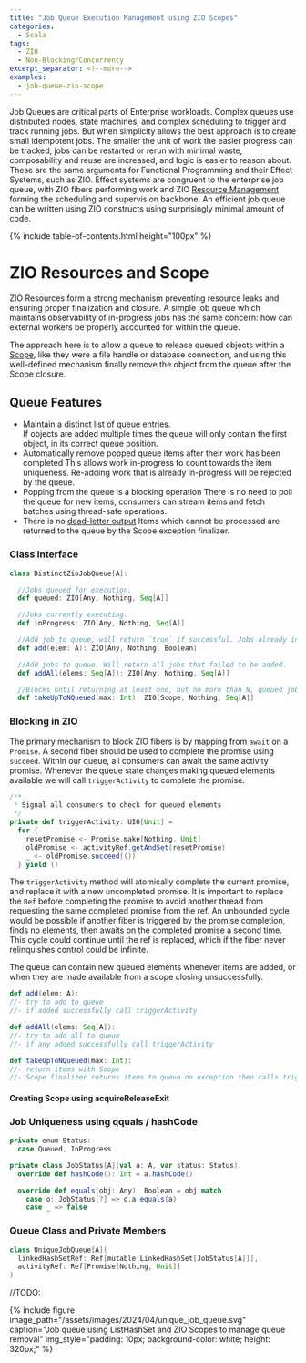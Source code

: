 ```yaml
---
title: "Job Queue Execution Management using ZIO Scopes"
categories:
  - Scala
tags:
  - ZIO
  - Non-Blocking/Concurrency
excerpt_separator: <!--more-->
examples:
  - job-queue-zio-scope
---
```


Job Queues are critical parts of Enterprise workloads. Complex queues use distributed nodes, state machines, and
complex scheduling to trigger and track running jobs. But when simplicity allows the best approach is to create small
idempotent jobs. The smaller the unit of work the easier progress can be tracked, jobs can be restarted or rerun with
minimal waste, composability and reuse are increased, and logic is easier to reason about. These are the same arguments
for Functional Programming and their Effect Systems, such as ZIO. Effect systems are congruent to the
enterprise job queue, with ZIO fibers performing work and ZIO [Resource Management](https://zio.dev/reference/resource/)
forming the scheduling and supervision backbone. An efficient job queue can be written using ZIO constructs using
surprisingly minimal amount of code.

{% include table-of-contents.html height="100px" %}

# ZIO Resources and Scope

ZIO Resources form a strong mechanism preventing resource leaks and ensuring proper finalization and closure. A simple
job queue which maintains observability of in-progress jobs has the same concern: how can external workers be properly
accounted for within the queue.

The approach here is to allow a queue to release queued objects within
a [Scope](https://zio.dev/reference/resource/scope/), like they were a file handle or database connection, and using
this well-defined mechanism finally remove the object from the queue after the Scope closure.

## Queue Features

- Maintain a distinct list of queue entries.  
  If objects are added multiple times the queue will only contain the first object, in its correct queue position.
- Automatically remove popped queue items after their work has been completed
  This allows work in-progress to count towards the item uniqueness. Re-adding work that is already in-progress will be
  rejected by the queue.
- Popping from the queue is a blocking operation
  There is no need to poll the queue for new items, consumers can stream items and fetch batches using thread-safe
  operations.
- There is no [dead-letter output](https://en.wikipedia.org/wiki/Dead_letter_queue)
  Items which cannot be processed are returned to the queue by the Scope exception finalizer.

### Class Interface

```scala
class DistinctZioJobQueue[A]:

  //Jobs queued for execution.
  def queued: ZIO[Any, Nothing, Seq[A]]

  //Jobs currently executing.
  def inProgress: ZIO[Any, Nothing, Seq[A]]

  //Add job to queue, will return `true` if successful. Jobs already in queue will return `false`.
  def add(elem: A): ZIO[Any, Nothing, Boolean]

  //Add jobs to queue. Will return all jobs that failed to be added.
  def addAll(elems: Seq[A]): ZIO[Any, Nothing, Seq[A]]

  //Blocks until returning at least one, but no more than N, queued jobs.
  def takeUpToNQueued(max: Int): ZIO[Scope, Nothing, Seq[A]]
```

### Blocking in ZIO

The primary mechanism to block ZIO fibers is by mapping from `await` on a `Promise`. A second fiber should be used to
complete the promise using `succeed`. Within our queue, all consumers can await the same activity promise. Whenever
the queue state changes making queued elements available we will call `triggerActivity` to complete the promise.

```scala
/**
 * Signal all consumers to check for queued elements
 */
private def triggerActivity: UIO[Unit] =
  for {
    resetPromise <- Promise.make[Nothing, Unit]
    oldPromise <- activityRef.getAndSet(resetPromise)
    _ <- oldPromise.succeed(())
  } yield ()
```

The `triggerActivity` method will atomically complete the current promise, and replace it with a new uncompleted
promise. It is important to replace the `Ref` before completing the promise to avoid another thread from requesting
the same completed promise from the ref. An unbounded cycle would be possible if another fiber is triggered by the
promise completion, finds no elements, then awaits on the completed promise a second time. This cycle could continue
until the ref is replaced, which if the fiber never relinquishes control could be infinite.

The queue can contain new queued elements whenever items are added, or when they are made available from a scope
closing unsuccessfully.

```scala
def add(elem: A):
//- try to add to queue
//- if added successfully call triggerActivity

def addAll(elems: Seq[A]):
//- try to add all to queue
//- if any added successfully call triggerActivity

def takeUpToNQueued(max: Int):
//- return items with Scope
//- Scope finalizer returns items to queue on exception then calls triggerActivity
```

#### Creating Scope using acquireReleaseExit



### Job Uniqueness using qquals / hashCode

```scala
private enum Status:
  case Queued, InProgress

private class JobStatus[A](val a: A, var status: Status):
  override def hashCode(): Int = a.hashCode()

  override def equals(obj: Any): Boolean = obj match
    case o: JobStatus[?] => o.a.equals(a)
    case _ => false
```


### Queue Class and Private Members

```scala
class UniqueJobQueue[A](
  linkedHashSetRef: Ref[mutable.LinkedHashSet[JobStatus[A]]],
  activityRef: Ref[Promise[Nothing, Unit]]
)
```


//TODO:

{%
include figure image_path="/assets/images/2024/04/unique_job_queue.svg"
caption="Job queue using ListHashSet and ZIO Scopes to manage queue removal"
img_style="padding: 10px; background-color: white; height: 320px;"
%}